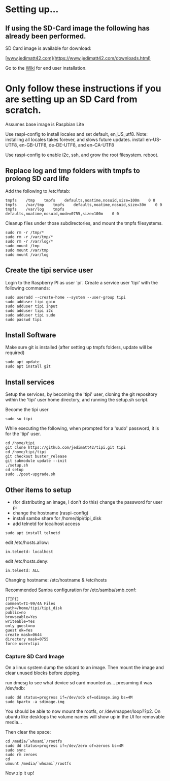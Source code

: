 # Setting up...

## If using the SD-Card image the following has already been performed.

SD Card image is available for download: 

[www.jedimatt42.com](https://www.jedimatt42.com/downloads.html)

Go to the [Wiki](https://github.com/jedimatt42/tipi/wiki) for end user installation.

# Only follow these instructions if you are setting up an SD Card from scratch.

Assumes base image is Raspbian Lite

Use raspi-config to install locales and set default, en_US_utf8.
Note: installing all locales takes forever, and slows future updates.
install en-US-UTF8, en-GB-UTF8, de-DE-UTF8, and en-CA-UTF8

Use raspi-config to enable i2c, ssh, and grow the root filesystem.
reboot.

## Replace log and tmp folders with tmpfs to prolong SD card life

Add the following to /etc/fstab:

```
tmpfs    /tmp    tmpfs    defaults,noatime,nosuid,size=100m    0 0
tmpfs    /var/tmp    tmpfs    defaults,noatime,nosuid,size=30m    0 0
tmpfs    /var/log    tmpfs    defaults,noatime,nosuid,mode=0755,size=100m    0 0
```

Cleanup files under those subdirectories, and mount the tmpfs filesystems.

```
sudo rm -r /tmp/*
sudo rm -r /var/tmp/*
sudo rm -r /var/log/*
sudo mount /tmp
sudo mount /var/tmp
sudo mount /var/log
```

## Create the tipi service user

Login to the Raspberry PI as user 'pi'. 
Create a service user 'tipi' with the following commands:

```
sudo useradd --create-home --system --user-group tipi
sudo adduser tipi gpio
sudo adduser tipi input
sudo adduser tipi i2c
sudo adduser tipi sudo
sudo passwd tipi
```

## Install Software

Make sure git is installed (after setting up tmpfs folders, update will be required)

```
sudo apt update
sudo apt install git
```

## Install services

Setup the services, by becoming the 'tipi' user, cloning the git repository 
within the 'tipi' user home directory, and running the setup.sh script.

Become the tipi user

```
sudo su tipi
```

While executing the following, when prompted for a 'sudo' password, it 
is for the 'tipi' user.

```
cd /home/tipi
git clone https://github.com/jedimatt42/tipi.git tipi
cd /home/tipi/tipi
git checkout buster_release
git submodule update --init
./setup.sh
cd setup
sudo ./post-upgrade.sh
```

## Other items to setup

* (for distributing an image, I don't do this) change the password for user pi
* change the hostname (raspi-config)
* install samba share for /home/tipi/tipi_disk
* add telnetd for localhost access

```
sudo apt install telnetd
```

   edit /etc/hosts.allow: 

```
in.telnetd: localhost
```

   edit /etc/hosts.deny: 

```
in.telnetd: ALL
```


Changing hostname: /etc/hostname & /etc/hosts

Recommended Samba configuration for /etc/samba/smb.conf:

```
[TIPI]
comment=TI-99/4A Files
path=/home/tipi/tipi_disk
public=no
browseable=Yes
writeable=Yes
only guest=no
guest ok=Yes
create mask=0644
directory mask=0755
force user=tipi
```

### Capture SD Card Image

On a linux system dump the sdcard to an image. Then mount the image and clear unused blocks before zipping.

run dmesg to see what device sd card mounted as... presuming it was /dev/sdb:

```
sudo dd status=progress if=/dev/sdb of=sdimage.img bs=4M
sudo kpartx -a sdimage.img
```

You should be able to now mount the rootfs, or /dev/mapper/loop??p2.  On ubuntu like desktops the volume names will show up in the UI for removable media... 

Then clear the space:

```
cd /media/`whoami`/rootfs
sudo dd status=progress if=/dev/zero of=zeroes bs=4M
sudo sync
sudo rm zeroes
cd
umount /media/`whoami`/rootfs
```

Now zip it up!
